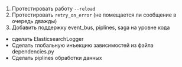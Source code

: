 1. Протестировать работу `--reload`
2. Протестировать `retry_on_error` (не помещается ли сообщение в очередь дважды)
3. Добавить поддержку event_bus, piplines, saga на уровне кода


* сделать ElasticsearchLogger
* Сделать глобальную инъекцию зависимостей из файла dependencies.py
* Сделать piplines обработки данных